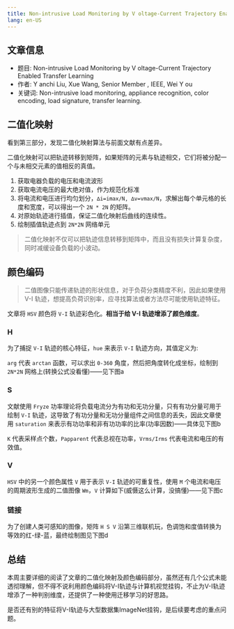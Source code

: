 ```yaml
---
title: Non-intrusive Load Monitoring by V oltage-Current Trajectory Enabled Transfer Learning(二)
lang: en-US
---
```


## 文章信息
+ 题目: Non-intrusive Load Monitoring by V oltage-Current Trajectory Enabled Transfer Learning
+ 作者: Y anchi Liu, Xue Wang, Senior Member , IEEE, Wei Y ou
+ 关键词: Non-intrusive load monitoring, appliance recognition, color encoding, load signature, transfer learning.


## 二值化映射
看到第三部分，发现二值化映射算法与前面文献有点差异。

二值化映射可以把轨迹转移到矩阵，如果矩阵的元素与轨迹相交，它们将被分配一个与未相交元素的值相反的真值。

1. 获取电器负载的电压和电流波形
2. 获取电流电压的最大绝对值，作为规范化标准
3. 将电流和电压进行均匀划分，`∆i=imax/N, ∆v=vmax/N`，求解出每个单元格的长度和宽度，可以得出一个 `2N * 2N` 的矩阵。
4. 对原始轨迹进行插值，保证二值化映射后曲线的连续性。
5. 绘制插值轨迹点到 `2N*2N` 网络单元

<template>
  <img :src="$withBase('/images/0228binary-loop.png')" alt="叠加原理">
</template>

> 二值化映射不仅可以把轨迹信息转移到矩阵中，而且没有损失计算复杂度，同时减缓设备负载的小波动。

## 颜色编码
> 二值图像只能传递轨迹的形状信息，对于负荷分类精度不利，因此如果使用 V-I 轨迹，想提高负荷识别率，应寻找算法或者方法尽可能使用轨迹特征。

文章将 `HSV` 颜色将 `V-I` 轨迹彩色化。**相当于给 V-I 轨迹增添了颜色维度**。
### H
为了捕捉 `V-I` 轨迹的核心特征，`hue` 来表示 `V-I` 轨迹方向，其值定义为:

<template>
  <img :src="$withBase('/images/0228HUE.png')" alt="叠加原理">
</template>

`arg` 代表 `arctan` 函数，可以求出 `0-360` 角度，然后把角度转化成坐标，绘制到 `2N*2N` 网格上(转换公式没看懂)——见下图a

<template>
  <img :src="$withBase('/images/0228Hue-cod.png')" alt="叠加原理">
</template>

### S
文献使用 `Fryze` 功率理论将负载电流分为有功和无功分量，只有有功分量可用于绘制 `V-I` 轨迹，这导致了有功分量和无功分量组件之间信息的丢失，因此文章使用 `saturation` 来表示有功功率和非有功功率的比率(功率因数)——具体见下图b

<template>
  <img :src="$withBase('/images/0228baohedu.png')" alt="叠加原理">
</template>

`K` 代表采样点个数，`Papparent` 代表总视在功率，`Vrms/Irms` 代表电流和电压的有效值。

### V
`HSV` 中的另一个颜色属性 `V` 用于表示 `V-I` 轨迹的可重复性，使用 `M` 个电流和电压的周期波形生成的二值图像 `Wm`，`V` 计算如下(威慑这么计算，没搞懂)——见下图c

<template>
  <img :src="$withBase('/images/0228Vcalcu.png')" alt="叠加原理">
</template>

### 链接
为了创建人类可感知的图像，矩阵 `H S V` 沿第三维联机玩，色调饱和度值转换为等效的红-绿-蓝，最终绘制图见下图d

<template>
  <img :src="$withBase('/images/0228hsv-trans.png')" alt="叠加原理">
</template>

## 总结
本周主要详细的阅读了文章的二值化映射及颜色编码部分，虽然还有几个公式未能透彻理解，但不得不说利用颜色编码将V-I轨迹与计算机视觉挂钩，不止为V-I轨迹增添了一种判别维度，还提供了一种使用迁移学习的好思路。

是否还有别的特征将V-I轨迹与大型数据集ImageNet挂钩，是后续要考虑的重点问题。
